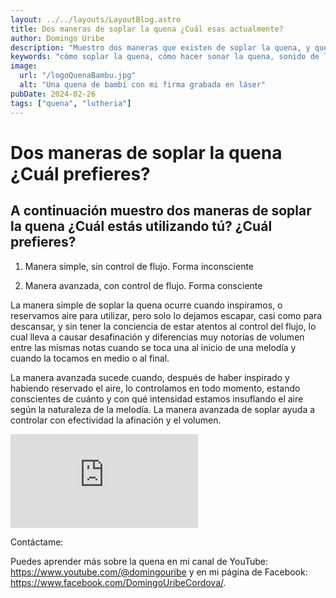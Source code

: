 ```yaml
---
layout: ../../layouts/LayoutBlog.astro
title: Dos maneras de soplar la quena ¿Cuál esas actualmente?
author: Domingo Uribe
description: "Muestro dos maneras que existen de soplar la quena, y que diferencia grandemente a un quenista experimentado de los principiantes"
keywords: "cómo soplar la quena, cómo hacer sonar la quena, sonido de la quena, obtener el sonido de la quena"
image:
  url: "/logoQuenaBambu.jpg"
  alt: "Una quena de bambí con mi firma grabada en láser"
pubDate: 2024-02-26
tags: ["quena", "lutheria"]
---
```


# Dos maneras de soplar la quena ¿Cuál prefieres?

## A continuación muestro dos maneras de soplar la quena ¿Cuál estás utilizando tú? ¿Cuál prefieres?

1. Manera simple, sin control de flujo. Forma inconsciente

2. Manera avanzada, con control de flujo. Forma consciente

La manera simple de soplar la quena ocurre cuando inspiramos, o reservamos aire para utilizar, pero solo lo dejamos escapar, casi como para descansar, y sin tener la conciencia de estar atentos al control del flujo, lo cual lleva a causar desafinación y diferencias muy notorias de volumen entre las mismas notas cuando se toca una al inicio de una melodía y cuando la tocamos en medio o al final.

La manera avanzada sucede cuando, después de haber inspirado y habiendo reservado el aire, lo controlamos en todo momento, estando conscientes de cuánto y con qué intensidad estamos insuflando el aire según la naturaleza de la melodía. La manera avanzada de soplar ayuda a controlar con efectividad la afinación y el volumen.

<iframe src="https://www.youtube.com/embed/P8HDYALNiNE?si=fHixieCdE7nkUrMw" title="YouTube video player" frameborder="0" allow="accelerometer; autoplay; clipboard-write; encrypted-media; gyroscope; picture-in-picture; web-share" allowfullscreen></iframe>

Contáctame:

Puedes aprender más sobre la quena en mi canal de YouTube: https://www.youtube.com/@domingouribe y en mi página de Facebook:
https://www.facebook.com/DomingoUribeCordova/.
